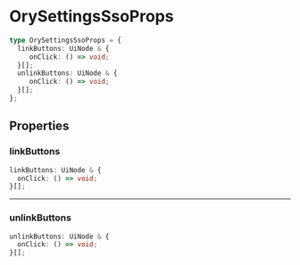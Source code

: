 # OrySettingsSsoProps

```ts
type OrySettingsSsoProps = {
  linkButtons: UiNode & {
     onClick: () => void;
  }[];
  unlinkButtons: UiNode & {
     onClick: () => void;
  }[];
};
```

## Properties

### linkButtons

```ts
linkButtons: UiNode & {
  onClick: () => void;
}[];
```

***

### unlinkButtons

```ts
unlinkButtons: UiNode & {
  onClick: () => void;
}[];
```
